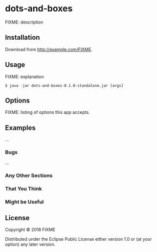 # dots-and-boxes

FIXME: description

## Installation

Download from http://example.com/FIXME.

## Usage

FIXME: explanation

    $ java -jar dots-and-boxes-0.1.0-standalone.jar [args]

## Options

FIXME: listing of options this app accepts.

## Examples

...

### Bugs

...

### Any Other Sections
### That You Think
### Might be Useful

## License

Copyright © 2018 FIXME

Distributed under the Eclipse Public License either version 1.0 or (at
your option) any later version.

